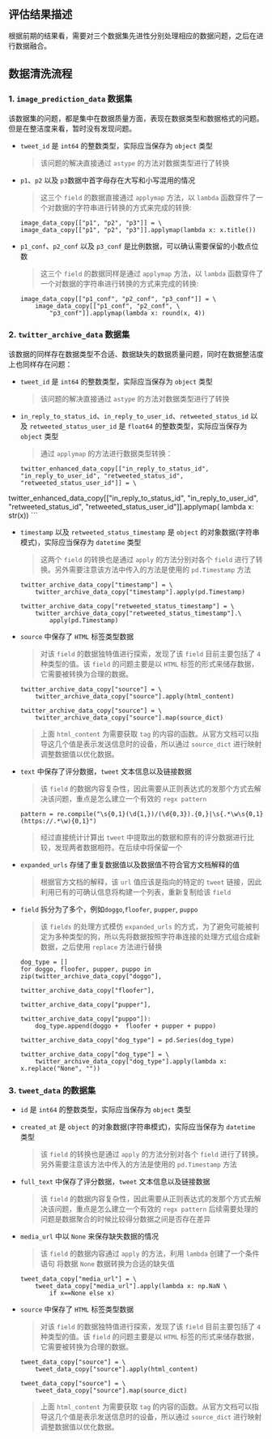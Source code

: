 ## 评估结果描述
根据前期的结果看，需要对三个数据集先进性分别处理相应的数据问题，之后在进行数据融合。


## 数据清洗流程
### 1. `image_prediction_data` 数据集
该数据集的问题，都是集中在数据质量方面，表现在数据类型和数据格式的问题。但是在整洁度来看，暂时没有发现问题。

* `tweet_id` 是 `int64` 的整数类型，实际应当保存为 `object` 类型

	>该问题的解决直接通过 `astype` 的方法对数据类型进行了转换
	
* `p1`、`p2` 以及 `p3`数据中首字母存在大写和小写混用的情况

	>这三个 `field` 的数据直接通过 `applymap` 方法，以 `lambda` 函数穿件了一个对数据的字符串进行转换的方式来完成的转换:
	
	```{Python}
	image_data_copy[["p1", "p2", "p3"]] = \
	image_data_copy[["p1", "p2", "p3"]].applymap(lambda x: x.title())
	```
* `p1_conf`、`p2_conf` 以及 `p3_conf` 是比例数据，可以确认需要保留的小数点位数
	
	>这三个 `field` 的数据同样是通过 `applymap` 方法，以 `lambda` 函数穿件了一个对数据的字符串进行转换的方式来完成的转换:
	
	```{Python}
	image_data_copy[["p1_conf", "p2_conf", "p3_conf"]] = \
		image_data_copy[["p1_conf", "p2_conf", \
			"p3_conf"]].applymap(lambda x: round(x, 4))
	```

### 2. `twitter_archive_data`	数据集
该数据的同样存在数据类型不合适、数据缺失的数据质量问题，同时在数据整洁度上也同样存在问题：

* `tweet_id` 是 `int64` 的整数类型，实际应当保存为 `object` 类型

	>该问题的解决直接通过 `astype` 的方法对数据类型进行了转换
	
* `in_reply_to_status_id`、`in_reply_to_user_id`、`retweeted_status_id` 以及 `retweeted_status_user_id` 是 `float64` 的整数类型，实际应当保存为 `object` 类型

	>通过 `applymap` 的方法进行数据类型转换：
	
	```{Python}
	twitter_enhanced_data_copy[["in_reply_to_status_id", "in_reply_to_user_id", "retweeted_status_id", "retweeted_status_user_id"]] = \
twitter_enhanced_data_copy[["in_reply_to_status_id", "in_reply_to_user_id", "retweeted_status_id", "retweeted_status_user_id"]].applymap(
    lambda x: str(x))
	```
	
	
* `timestamp` 以及 `retweeted_status_timestamp` 是 `object` 的对象数据(字符串模式)，实际应当保存为 `datetime` 类型

	> 这两个 `field` 的转换也是通过 `apply` 的方法分别对各个 `field` 进行了转换。另外需要注意该方法中传入的方法是使用的 `pd.Timestamp` 方法
	
	```{Python}
	twitter_archive_data_copy["timestamp"] = \
		twitter_archive_data_copy["timestamp"].apply(pd.Timestamp)
		
	twitter_archive_data_copy["retweeted_status_timestamp"] = \
		twitter_archive_data_copy["retweeted_status_timestamp"].\
			apply(pd.Timestamp)
	```
	
* `source` 中保存了 `HTML` 标签类型数据

	> 对该 `field` 的数据独特值进行探索，发现了该 `field` 目前主要包括了 `4` 种类型的值。该 `field` 的问题主要是以 `HTML` 标签的形式来储存数据，它需要被转换为合理的数据。
	
	```{python}
	twitter_archive_data_copy["source"] = \
		twitter_archive_data_copy["source"].apply(html_content)
	
	twitter_archive_data_copy["source"] = \
		twitter_archive_data_copy["source"].map(source_dict)
	```
	
	> 上面 `html_content` 为需要获取 `tag` 的内容的函数。从官方文档可以指导这几个值是表示发送信息时的设备，所以通过 `source_dict` 进行映射调整数据值以优化数据。
	
* `text` 中保存了评分数据，`tweet` 文本信息以及链接数据

	>该 `field` 的数据内容复杂性，因此需要从正则表达式的发那个方式去解决该问题，重点是怎么建立一个有效的 `regx pattern`
	
	```{Python}
    pattern = re.compile("\s{0,1}(\d{1,})/(\d{0,3}).{0,}|\s{.*\w\s{0,1}(https://.*\w){0,1}")
	```
	> 经过直接统计计算出 `tweet` 中提取出的数据和原有的评分数据进行比较，发现两者数据相符。在后续中将保留一个

* `expanded_urls` 存储了重复数据值以及数据值不符合官方文档解释的值

	> 根据官方文档的解释，该 `url` 值应该是指向的特定的 `tweet` 链接，因此利用已有的可确认信息将构建一个列表，重新复制给该 `field`

* `field` 拆分为了多个，例如`doggo`,`floofer`, `pupper`, `puppo`

	> 该 `fields` 的处理方式模仿 `expanded_urls` 的方式，为了避免可能被判定为多种类型的狗，所以先将数据按照字符串连接的处理方式组合成新数据，之后使用 `replace` 方法进行替换
	
	```{Python}
	dog_type = []
	for doggo, floofer, pupper, puppo in zip(twitter_archive_data_copy["doggo"], 
	                                         twitter_archive_data_copy["floofer"],
	                                         twitter_archive_data_copy["pupper"],
	                                         twitter_archive_data_copy["puppo"]):
	    dog_type.append(doggo +  floofer + pupper + puppo)
	    
	twitter_archive_data_copy["dog_type"] = pd.Series(dog_type)
	
	twitter_archive_data_copy["dog_type"] = \
	    twitter_archive_data_copy["dog_type"].apply(lambda x: x.replace("None", ""))
	```

### 3. `tweet_data`	的数据集

* `id` 是 `int64` 的整数类型，实际应当保存为 `object` 类型
* `created_at` 是 `object` 的对象数据(字符串模式)，实际应当保存为 `datetime` 类型

	> 该 `field` 的转换也是通过 `apply` 的方法分别对各个 `field` 进行了转换。另外需要注意该方法中传入的方法是使用的 `pd.Timestamp` 方法

* `full_text` 中保存了评分数据，`tweet` 文本信息以及链接数据

	>该 `field` 的数据内容复杂性，因此需要从正则表达式的发那个方式去解决该问题，重点是怎么建立一个有效的 `regx pattern`
	>后续需要处理的问题是数据聚合的时候比较得分数据之间是否存在差异
	
* `media_url` 中以 `None` 来保存缺失数据的情况

	>该 `field` 的数据内容通过 `apply` 的方法，利用 `lambda` 创建了一个条件语句 将数据 `None` 数据转换为合适的缺失值
	
	```
	tweet_data_copy["media_url"] = \
		tweet_data_copy["media_url"].apply(lambda x: np.NaN \
			if x==None else x)
	```	
* `source` 中保存了 `HTML` 标签类型数据

	> 对该 `field` 的数据独特值进行探索，发现了该 `field` 目前主要包括了 `4` 种类型的值。该 `field` 的问题主要是以 `HTML` 标签的形式来储存数据，它需要被转换为合理的数据。
	
	```{python}
	tweet_data_copy["source"] = \
		tweet_data_copy["source"].apply(html_content)
	
	tweet_data_copy["source"] = \
		tweet_data_copy["source"].map(source_dict)
	```
	
	> 上面 `html_content` 为需要获取 `tag` 的内容的函数。从官方文档可以指导这几个值是表示发送信息时的设备，所以通过 `source_dict` 进行映射调整数据值以优化数据。


